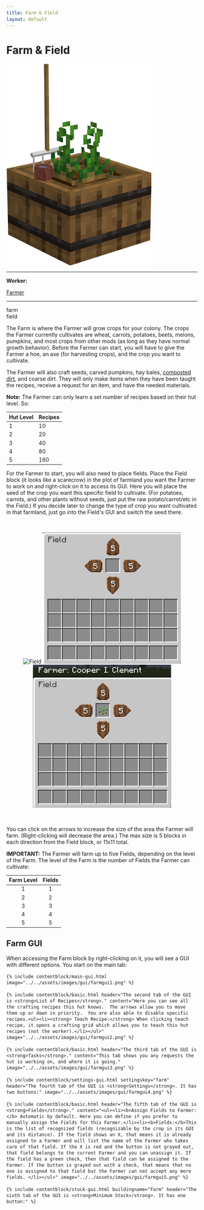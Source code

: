 ```yaml
---
title: Farm & Field
layout: default
---
```

# Farm & Field

<div class="infobox box text-center">
    <img src="../../assets/images/buildings/farm.png" alt="Farm" />
    <hr />
    <div class="row section-text text-left">
        <div class="col">
        <p><strong>Worker:</strong></p>
        </div>
        <div class="col">
        <p><a href="../workers/farmer">Farmer</a></p>
        </div>
    </div>
    <hr />
    <recipe>farm</recipe>
    <br>
    <recipe>field</recipe>
</div>

The Farm is where the Farmer will grow crops for your colony. The crops the Farmer currently cultivates are wheat, carrots, potatoes, beets, melons, pumpkins, and most crops from other mods (as long as they have normal growth behavior). Before the Farmer can start, you will have to give the Farmer a hoe, an axe (for harvesting crops), and the crop you want to cultivate. 

The Farmer will also craft seeds, carved pumpkins, hay bales, [composted dirt](../../source/items/compost), and coarse dirt. They will only make items when they have been taught the recipes, receive a request for an item, and have the needed materials.

**Note:** The Farmer can only learn a set number of recipes based on their hut level. So:

| Hut Level | Recipes |
| --------- | ------- |
| 1         | 10      |
| 2         | 20      |
| 3         | 40      |
| 4         | 80      |
| 5         | 160     |

For the Farmer to start, you will also need to place fields. Place the Field block (it looks like a scarecrow) in the plot of farmland you want the Farmer to work on and right-click on it to access its GUI. Here you will place the seed of the crop you want this specific field to cultivate. (For potatoes, carrots, and other plants without seeds, just put the raw potato/carrot/etc in the Field.) If you decide later to change the type of crop you want cultivated in that farmland, just go into the Field's GUI and switch the seed there.

<br>
<p style="text-align:center;"><img src="../../assets/images/misc/field.png" alt="Field">    <img src="../../assets/images/gui/fieldgui1.png" alt="Field GUI Empty">    <img src="../../assets/images/gui/fieldgui2.png" alt="Field GUI Assigned"></p>
<br>

You can click on the arrows to increase the size of the area the Farmer will farm. (Right-clicking will decrease the area.) The max size is 5 blocks in each direction from the Field block, or 11x11 total.

**IMPORTANT:** The Farmer will farm up to five Fields, depending on the level of the Farm. The level of the Farm is the number of Fields the Farmer can cultivate:

| Farm Level | Fields |
| :-----: |  :-----: | 
| 1 | 1 |
| 2 | 2 |
| 3 | 3 |
| 4 | 4 |
| 5 | 5 |



## Farm GUI

When accessing the Farm block by right-clicking on it, you will see a GUI with different options.   You start on the main tab:

    {% include contentblock/main-gui.html image="../../assets/images/gui/farmgui1.png" %}

    {% include contentblock/basic.html header="The second tab of the GUI is <strong>List of Recipes</strong>." content="Here you can see all the crafting recipes this hut knows.  The arrows allow you to move them up or down in priority.  You are also able to disable specific recipes.<ul><li><strong> Teach Recipe:</strong> When clicking teach recipe, it opens a crafting grid which allows you to teach this hut recipes (not the worker).</li></ul>" image="../../assets/images/gui/farmgui2.png" %}

    {% include contentblock/basic.html header="The third tab of the GUI is <strong>Tasks</strong>." content="This tab shows you any requests the hut is working on, and where it is going." image="../../assets/images/gui/farmgui3.png" %}
  
    {% include contentblock/settings-gui.html settingskey="farm" header="The fourth tab of the GUI is <strong>Settings</strong>. It has two buttons:" image="../../assets/images/gui/farmgui4.png" %}

    {% include contentblock/basic.html header="The fifth tab of the GUI is <strong>Fields</strong>." content="<ul><li><b>Assign Fields to Farmer:</b> Automatic by default. Here you can define if you prefer to manually assign the Fields for this Farmer.</li><li><b>Fields:</b>This is the list of recognized fields (recognizable by the crop in its GUI and its distance). If the field shows an X, that means it is already assigned to a Farmer and will list the name of the Farmer who takes care of that field. If the X is red and the button is not grayed out, that field belongs to the current Farmer and you can unassign it. If the field has a green check, then that field can be assigned to the Farmer. If the button is grayed out with a check, that means that no one is assigned to that field but the Farmer can not accept any more fields. </li></ul>" image="../../assets/images/gui/farmgui5.png" %}

    {% include contentblock/stock-gui.html buildingname="Farm" header="The sixth tab of the GUI is <strong>Minimum Stock</strong>. It has one button:" %}
